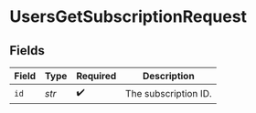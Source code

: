 # UsersGetSubscriptionRequest


## Fields

| Field                | Type                 | Required             | Description          |
| -------------------- | -------------------- | -------------------- | -------------------- |
| `id`                 | *str*                | :heavy_check_mark:   | The subscription ID. |